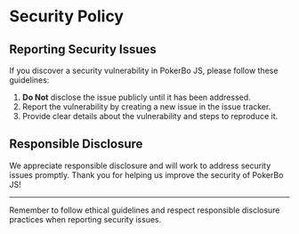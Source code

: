 # Security Policy

## Reporting Security Issues

If you discover a security vulnerability in PokerBo JS, please follow these guidelines:

1. **Do Not** disclose the issue publicly until it has been addressed.
2. Report the vulnerability by creating a new issue in the issue tracker.
3. Provide clear details about the vulnerability and steps to reproduce it.

## Responsible Disclosure

We appreciate responsible disclosure and will work to address security issues promptly. Thank you for helping us improve the security of PokerBo JS!

---

Remember to follow ethical guidelines and respect responsible disclosure practices when reporting security issues.
